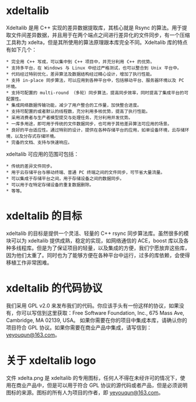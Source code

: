 xdeltalib
=========

Xdeltalib 是用 C++ 实现的差异数据提取库，其核心就是 Rsync 的算法。用于提取文件间差异数据，并且用于在两个端点之间进行差异化的文件同步，有一个压缩工具称为 xdelta，但是其所使用的算法原理跟本库完全不同。Xdeltalib 库的特点有如下几个：

    * 完全用 C++ 写成，可以集中到 C++ 项目中，并充分利用 C++ 的优势。　　
    * 支持多平台，在 Windows 与 Linux 中经过严格测试，也可以整合到 Unix 平台中。
    * 代码经过特别优化，差异算法及数据结构经过精心设计，增加了执行性能。
    * 支持 in-place 同步算法，可以应用到各种平台中，包括移动平台、服务器环境以及 PC 环境。
    * 支持可配置的 multi-round （多轮）同步算法，提高同步效率，同时提高了集成平台的可配置性。
    * 集成网络数据传输功能，减少了用户整合的工作量，加快整合进度。
    * 支持可配置的或者默认的线程数，充分利用多核优势，提高了执行性能。
    * 采用消费者与生产者模型提交与处理任务，充分利用并发优势。
    * 一库多用途，即可用于传统的文件数据同步，也可用于其他差异算法可应用的场景。
    * 良好的平台适应性。通过特别的设计，提供在各种存储平台的应用，如单设备环境，云存储环境，以及分存式存储环境。
    * 完备的文档、支持与快速响应。

xdeltalib 可应用的范围可包括：

    * 传统的差异文件同步。
    * 用于云存储平台与移动终端、普通 PC 终端之间的文件同步，可节省大量流量。
    * 可以集成于存储平台之间，用于存储设备之间的数据同步。
    * 可以用于在特定存储设备的重复数据删除。
    * 等等。

xdeltalib 的目标
================
xdeltalib 的目标是提供一个灵活、轻量的 C++ rsync 同步算法库。虽然很多的模块可以为 xdeltalib 提供成熟，稳定的实现，如网络通信的 ACE，boost 库以及各种多线程库。但是为了保证项目的轻量，以及集成的方便，我们宁愿放弃这些库，因为他们太重了。同时也为了能够方便在各种平台中运行，过多的库依赖，会使得移植工作非常困难。

xdeltalib 的代码协议
====================
我们采用 GPL v2.0 来发布我们的代码。你应该手头有一份这样的协议，如果没有，你可以写信到这里获取：Free Software Foundation, Inc., 675 Mass Ave, Cambridge, MA 02139, USA。
如果你需要在你的项目中集成本库，请确认你的项目符合 GPL 协议。如果你需要在商业产品中集成，请写信到：yeyouqun@163.com。

关于 xdeltalib logo
====================
文件 xdelta.png 是 xdeltalib 的专用图标，任何人不得在未经许可的情况下，使用在商业产品中，但是可以用于符合 GPL 协议的源代码或者产品，但是必须说明图标的来源。图标的所有人为项目的作者，即 yeyouqun@163.com。
